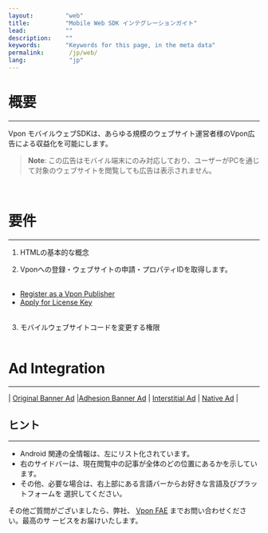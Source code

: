 ```yaml
---
layout:         "web"
title:          "Mobile Web SDK インテグレーションガイト"
lead:           ""
description:    ""
keywords:       "Keywords for this page, in the meta data"
permalink:       /jp/web/
lang:            "jp"
---
```

# 概要
---
Vpon モバイルウェブSDKは、あらゆる規模のウェブサイト運営者様のVpon広告による収益化を可能にします。<br>

> **Note**:
>この広告はモバイル端末にのみ対応しており、ユーザーがPCを通じて対象のウェブサイトを閲覧しても広告は表示されません。
<br>

# 要件
---
1. HTMLの基本的な概念

2. Vponへの登録・ウェブサイトの申請・プロパティIDを取得します。<br><br>
* [Register as a Vpon Publisher](http://console.vpon.com/register.action)
* [Apply for License Key](http://console.vpon.com)
<br><br>
3. モバイルウェブサイトコードを変更する権限
<br><br>

# Ad Integration
---

| [Original Banner Ad][1]  |[Adhesion Banner Ad][2] | [Interstitial Ad][3] | [Native Ad][4] |

## ヒント
---
* Android 関連の全情報は、左にリスト化されています。
* 右のサイドバーは、現在閲覧中の記事が全体のどの位置にあるかを示しています。
* その他、必要な場合は、右上部にある言語バーからお好きな言語及びプラットフォームを 選択してください。

その他ご質問がございましたら、弊社、 [Vpon FAE](mailto:fae@vpon.com) までお問い合わせください。最高のサ ービスをお届けいたします。


[1]: {{site.baseurl}}/jp/web/original-banner/
[2]: {{site.baseurl}}/jp/web/adhesion-banner/
[3]: {{site.baseurl}}/jp/web/interstitial/
[4]: {{site.baseurl}}/jp/web/native/
